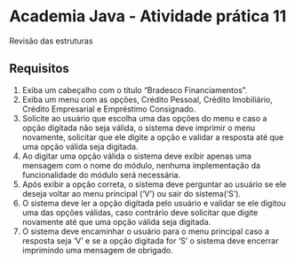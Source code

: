 # Academia Java - Atividade prática 11
Revisão das estruturas

## Requisitos
1. Exiba um cabeçalho com o título “Bradesco Financiamentos”.
2. Exiba um menu com as opções, Crédito Pessoal, Crédito Imobiliário, Crédito Empresarial e Empréstimo Consignado.
3. Solicite ao usuário que escolha uma das opções do menu e caso a opção digitada não seja válida, o sistema deve imprimir o menu novamente, solicitar que ele digite a opção e validar a resposta até que uma opção válida seja digitada.
4. Ao digitar uma opção válida o sistema deve exibir apenas uma mensagem com o nome do módulo, nenhuma implementação da funcionalidade do módulo será necessária.
5. Após exibir a opção correta, o sistema deve perguntar ao usuário se ele deseja voltar ao menu principal (‘V’) ou sair do sistema(‘S’). 
6. O sistema deve ler a opção digitada pelo usuário e validar se ele digitou uma das opções válidas, caso contrário deve solicitar que digite novamente até que uma opção válida seja digitada.
7. O sistema deve encaminhar o usuário para o menu principal caso a resposta seja ‘V’ e se a opção digitada for ‘S’ o sistema deve encerrar imprimindo uma mensagem de obrigado.
